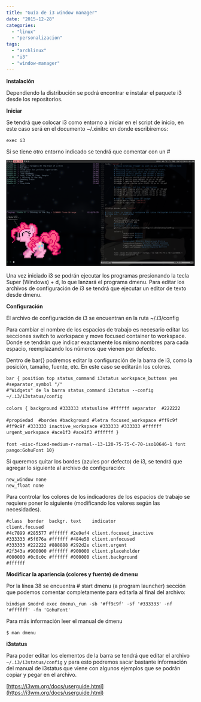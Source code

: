 ```yaml
---
title: "Guía de i3 window manager"
date: "2015-12-28"
categories: 
  - "linux"
  - "personalizacion"
tags: 
  - "archlinux"
  - "i3"
  - "window-manager"
---
```


**Instalación**

Dependiendo la distribución se podrá encontrar e instalar el paquete i3 desde los repositorios.<!--more-->

**Iniciar**

Se tendrá que colocar i3 como entorno a iniciar en el script de inicio, en este caso será en el documento ~/.xinitrc en donde escribiremos:

```shell
exec i3
```

Si se tiene otro entorno indicado se tendrá que comentar con un #

![i3](images/rCePD94.png)

Una vez iniciado i3 se podrán ejecutar los programas presionando la tecla Super (Windows) + d, lo que lanzará el programa dmenu. Para editar los archivos de configuración de i3 se tendrá que ejecutar un editor de texto desde dmenu.

**Configuración**

El archivo de configuración de i3 se encuentran en la ruta ~/.i3/config

Para cambiar el nombre de los espacios de trabajo es necesario editar las secciones switch to workspace y move focused container to workspace. Donde se tendrán que indicar exactamente los mismo nombres para cada espacio, reemplazando los números que vienen por defecto.

Dentro de bar{} podremos editar la configuración de la barra de i3, como la posición, tamaño, fuente, etc. En este caso se editarán los colores.

```shell
bar { position top status_command i3status workspace_buttons yes #separator_symbol "/"
#"Widgets" de la barra status_command i3status --config ~/.i3/i3status/config

colors { background #333333 statusline #ffffff separator  #222222
 
#propiedad  #bordes #background #letra focused_workspace #ff9c9f #ff9c9f #333333 inactive_workspace #333333 #333333 #ffffff urgent_workspace #ace1f3 #ace1f3 #ffffff }
 
font -misc-fixed-medium-r-normal--13-120-75-75-C-70-iso10646-1 font pango:GohuFont 10}
```

Si queremos quitar los bordes (azules por defecto) de i3, se tendrá que agregar lo siguiente al archivo de configuración:

```shell
new_window none
new_float none
```

Para controlar los colores de los indicadores de los espacios de trabajo se requiere poner lo siguiente (modificando los valores según las necesidades).

```shell
#class  border  backgr. text    indicator client.focused                   
#4c7899 #285577 #ffffff #2e9ef4 client.focused_inactive
#333333 #5f676a #ffffff #484e50 client.unfocused
#333333 #222222 #888888 #292d2e client.urgent
#2f343a #900000 #ffffff #900000 client.placeholder
#000000 #0c0c0c #ffffff #000000 client.background
#ffffff
```

**Modificar la apariencia (colores y fuente) de dmenu**

Por la línea 38 se encuentra # start dmenu (a program launcher) sección que podemos comentar completamente para editarla al final del archivo:

```shell
bindsym $mod+d exec dmenu\_run -sb '#ff9c9f' -sf '#333333' -nf '#ffffff' -fn 'GohuFont'
```

Para más información leer el manual de dmenu

```shell
$ man dmenu
```

**i3status**

Para poder editar los elementos de la barra se tendrá que editar el archivo `~/.i3/i3status/config` y para esto podremos sacar bastante información del manual de i3status que viene con algunos ejemplos que se podrán copiar y pegar en el archivo.

[https://i3wm.org/docs/userguide.html](https://i3wm.org/docs/userguide.html)
